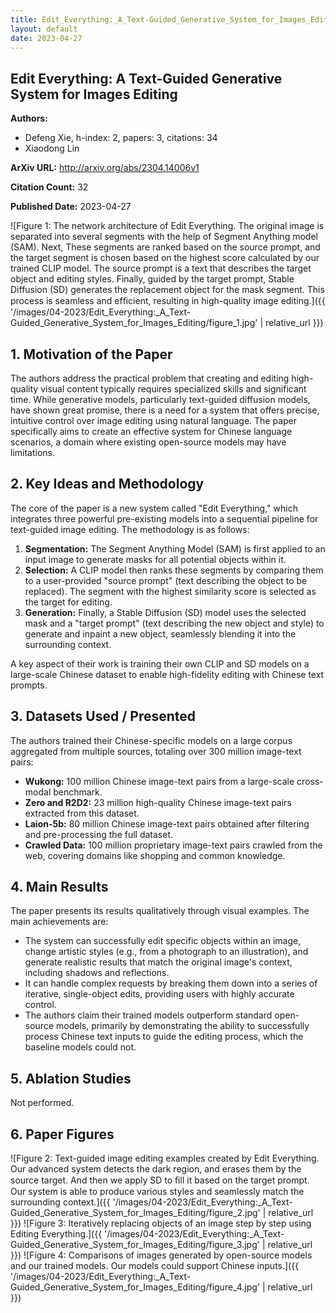 ```yaml
---
title: Edit_Everything:_A_Text-Guided_Generative_System_for_Images_Editing
layout: default
date: 2023-04-27
---
```

## Edit Everything: A Text-Guided Generative System for Images Editing
**Authors:**
- Defeng Xie, h-index: 2, papers: 3, citations: 34
- Xiaodong Lin

**ArXiv URL:** http://arxiv.org/abs/2304.14006v1

**Citation Count:** 32

**Published Date:** 2023-04-27

![Figure 1: The network architecture of Edit Everything. The original image is separated into several segments with the help of Segment Anything model (SAM). Next, These segments are ranked based on the source prompt, and the target segment is chosen based on the highest score calculated by our trained CLIP model. The source prompt is a text that describes the target object and editing styles. Finally, guided by the target prompt, Stable Diffusion (SD) generates the replacement object for the mask segment. This process is seamless and efﬁcient, resulting in high-quality image editing.]({{ '/images/04-2023/Edit_Everything:_A_Text-Guided_Generative_System_for_Images_Editing/figure_1.jpg' | relative_url }})
## 1. Motivation of the Paper
The authors address the practical problem that creating and editing high-quality visual content typically requires specialized skills and significant time. While generative models, particularly text-guided diffusion models, have shown great promise, there is a need for a system that offers precise, intuitive control over image editing using natural language. The paper specifically aims to create an effective system for Chinese language scenarios, a domain where existing open-source models may have limitations.

## 2. Key Ideas and Methodology
The core of the paper is a new system called "Edit Everything," which integrates three powerful pre-existing models into a sequential pipeline for text-guided image editing. The methodology is as follows:
1.  **Segmentation:** The Segment Anything Model (SAM) is first applied to an input image to generate masks for all potential objects within it.
2.  **Selection:** A CLIP model then ranks these segments by comparing them to a user-provided "source prompt" (text describing the object to be replaced). The segment with the highest similarity score is selected as the target for editing.
3.  **Generation:** Finally, a Stable Diffusion (SD) model uses the selected mask and a "target prompt" (text describing the new object and style) to generate and inpaint a new object, seamlessly blending it into the surrounding context.

A key aspect of their work is training their own CLIP and SD models on a large-scale Chinese dataset to enable high-fidelity editing with Chinese text prompts.

## 3. Datasets Used / Presented
The authors trained their Chinese-specific models on a large corpus aggregated from multiple sources, totaling over 300 million image-text pairs:
*   **Wukong:** 100 million Chinese image-text pairs from a large-scale cross-modal benchmark.
*   **Zero and R2D2:** 23 million high-quality Chinese image-text pairs extracted from this dataset.
*   **Laion-5b:** 80 million Chinese image-text pairs obtained after filtering and pre-processing the full dataset.
*   **Crawled Data:** 100 million proprietary image-text pairs crawled from the web, covering domains like shopping and common knowledge.

## 4. Main Results
The paper presents its results qualitatively through visual examples. The main achievements are:
*   The system can successfully edit specific objects within an image, change artistic styles (e.g., from a photograph to an illustration), and generate realistic results that match the original image's context, including shadows and reflections.
*   It can handle complex requests by breaking them down into a series of iterative, single-object edits, providing users with highly accurate control.
*   The authors claim their trained models outperform standard open-source models, primarily by demonstrating the ability to successfully process Chinese text inputs to guide the editing process, which the baseline models could not.

## 5. Ablation Studies
Not performed.

## 6. Paper Figures
![Figure 2: Text-guided image editing examples created by Edit Everything. Our advanced system detects the dark region, and erases them by the source target. And then we apply SD to ﬁll it based on the target prompt. Our system is able to produce various styles and seamlessly match the surrounding context.]({{ '/images/04-2023/Edit_Everything:_A_Text-Guided_Generative_System_for_Images_Editing/figure_2.jpg' | relative_url }})
![Figure 3: Iteratively replacing objects of an image step by step using Editing Everything.]({{ '/images/04-2023/Edit_Everything:_A_Text-Guided_Generative_System_for_Images_Editing/figure_3.jpg' | relative_url }})
![Figure 4: Comparisons of images generated by open-source models and our trained models. Our models could support Chinese inputs.]({{ '/images/04-2023/Edit_Everything:_A_Text-Guided_Generative_System_for_Images_Editing/figure_4.jpg' | relative_url }})
